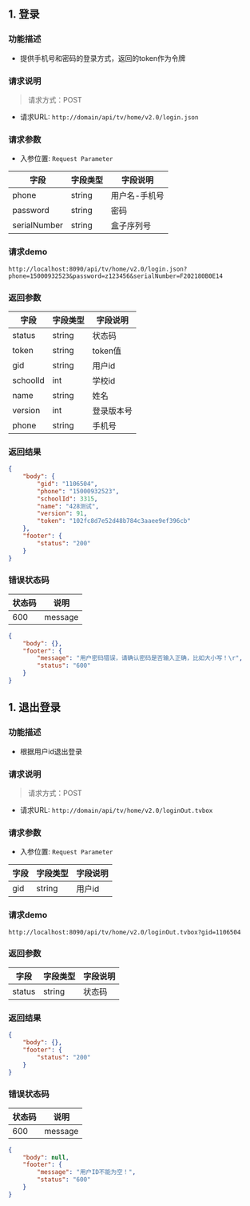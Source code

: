## 1. 登录

### 功能描述

- 提供手机号和密码的登录方式，返回的token作为令牌

### 请求说明

> 请求方式：POST<br>

- 请求URL: `http://domain/api/tv/home/v2.0/login.json`

### 请求参数
- 入参位置: `Request Parameter`

字段       |字段类型       |字段说明
------------|-----------|-----------
phone       |string        |用户名-手机号
password       |string        |密码
serialNumber       |string        |盒子序列号

### 请求demo

    http://localhost:8090/api/tv/home/v2.0/login.json?phone=15000932523&password=z123456&serialNumber=F202180B0E14

### 返回参数
字段       |字段类型       |字段说明
------------|-----------|-----------
status       |string        |状态码
token       |string        |token值
gid       |string        |用户id
schoolId       |int        |学校id
name       |string        |姓名
version       |int        |登录版本号
phone       |string        |手机号


### 返回结果
```json  
{
    "body": {
        "gid": "1106504",
        "phone": "15000932523",
        "schoolId": 3315,
        "name": "428测试",
        "version": 91,
        "token": "102fc8d7e52d48b784c3aaee9ef396cb"
    },
    "footer": {
        "status": "200"
    }
}
``` 


### 错误状态码
状态码       |说明
------------|-----------
600         |message


```json  
{
    "body": {},
    "footer": {
        "message": "用户密码错误，请确认密码是否输入正确，比如大小写！\r",
        "status": "600"
    }
}
``` 


## 1. 退出登录

### 功能描述

- 根据用户id退出登录

### 请求说明

> 请求方式：POST<br>

- 请求URL: `http://domain/api/tv/home/v2.0/loginOut.tvbox`

### 请求参数
- 入参位置: `Request Parameter`

字段       |字段类型       |字段说明
------------|-----------|-----------
gid       |string        |用户id


### 请求demo

    http://localhost:8090/api/tv/home/v2.0/loginOut.tvbox?gid=1106504

### 返回参数
字段       |字段类型       |字段说明
------------|-----------|-----------
status       |string        |状态码



### 返回结果
```json  
{
    "body": {},
    "footer": {
        "status": "200"
    }
}
``` 


### 错误状态码
状态码       |说明
------------|-----------
600         |message


```json  
{
    "body": null,
    "footer": {
        "message": "用户ID不能为空！",
        "status": "600"
    }
}
``` 
